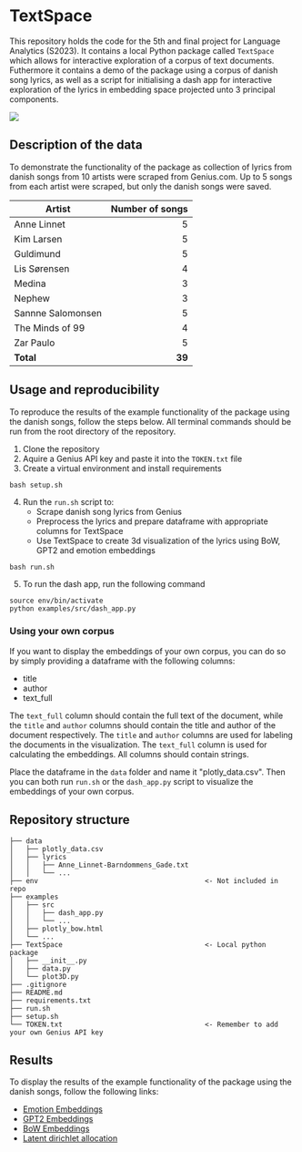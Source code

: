 # TextSpace
This repository holds the code for the 5th and final project for Language Analytics (S2023). It contains a local Python package called `TextSpace` which allows for interactive exploration of a corpus of text documents. Futhermore it contains a demo of the package using a corpus of danish song lyrics, as well as a script for initialising a dash app for interactive exploration of the lyrics in embedding space projected unto 3 principal components.

![](examples/example.gif)
## Description of the data
To demonstrate the functionality of the package as collection of lyrics from danish songs from 10 artists were scraped from Genius.com. Up to 5 songs from each artist were scraped, but only the danish songs were saved. 

| Artist | Number of songs |
| ----------------- | -: |
| Anne Linnet       | 5 |
| Kim Larsen        | 5 |
| Guldimund         | 5 |
| Lis Sørensen      | 4 |
| Medina            | 3 |
| Nephew            | 3 |
| Sannne Salomonsen | 5 |
| The Minds of 99   | 4 |
| Zar Paulo         | 5 |
| **Total**         | **39**|

## Usage and reproducibility
To reproduce the results of the example functionality of the package using the danish songs, follow the steps below. All terminal commands should be run from the root directory of the repository.

1. Clone the repository
2. Aquire a Genius API key and paste it into the `TOKEN.txt` file
3. Create a virtual environment and install requirements
```
bash setup.sh
```
4. Run the `run.sh` script to:
    - Scrape danish song lyrics from Genius
    - Preprocess the lyrics and prepare dataframe with appropriate columns for TextSpace
    - Use TextSpace to create 3d visualization of the lyrics using BoW, GPT2 and emotion embeddings
```
bash run.sh
```

5. To run the dash app, run the following command
```
source env/bin/activate
python examples/src/dash_app.py
```


### Using your own corpus
If you want to display the embeddings of your own corpus, you can do so by simply providing a dataframe with the following columns:
- title
- author
- text_full

The `text_full` column should contain the full text of the document, while the `title` and `author` columns should contain the title and author of the document respectively. The `title` and `author` columns are used for labeling the documents in the visualization. The `text_full` column is used for calculating the embeddings. All columns should contain strings.

Place the dataframe in the `data` folder and name it "plotly_data.csv". Then you can both run `run.sh` or the `dash_app.py` script to visualize the embeddings of your own corpus.

## Repository structure
```
├── data 
│   ├── plotly_data.csv
│   ├── lyrics
│   │   ├── Anne_Linnet-Barndommens_Gade.txt
│   │   └── ...
├── env                                         <- Not included in repo
├── examples
│   ├── src
│   │   ├── dash_app.py
│   │   └── ...
│   ├── plotly_bow.html
│   └── ...
├── TextSpace                                   <- Local python package
│   ├── __init__.py
│   ├── data.py
│   └── plot3D.py
├── .gitignore
├── README.md
├── requirements.txt
├── run.sh
├── setup.sh
└── TOKEN.txt                                   <- Remember to add your own Genius API key

```


## Results
To display the results of the example functionality of the package using the danish songs, follow the following links:
- [Emotion Embeddings](http://htmlpreview.github.io/?https://github.com/laurabpaulsen/text_space/blob/main/examples/plotly_emotion.html)
- [GPT2 Embeddings](http://htmlpreview.github.io/?https://github.com/laurabpaulsen/text_space/blob/main/examples/plotly_gpt2.html)
- [BoW Embeddings](http://htmlpreview.github.io/?https://github.com/laurabpaulsen/text_space/blob/main/examples/plotly_bow.html)
- [Latent dirichlet allocation](http://htmlpreview.github.io/??https://github.com/laurabpaulsen/text_space/blob/main/examples/plotly_topic.html)

